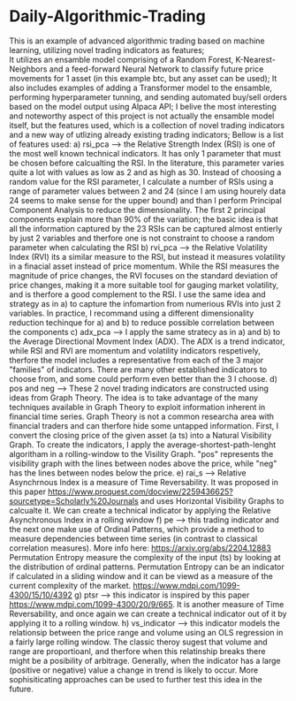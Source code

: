 # Daily-Algorithmic-Trading
This is an example of advanced algorithmic trading based on machine learning, utilizing novel trading indicators as features;  
It utilizes an ensamble model comprising of a Random Forest, K-Nearest-Neighbors and a feed-forward Neural Network to classify future price movements for 1 asset (in this example btc, but any asset can be used);
It also includes examples of adding a Transformer model to the ensamble, performing hyperparameter tunning, and sending automated buy/sell orders based on the model output using Alpaca API; 
I belive the most interesting and noteworthy aspect of this project is not actually the ensamble model itself, but the features used, which is a collection of novel trading indicators and a new way of utlizing already existing trading indicators;
Bellow is a list of features used:
a) rsi_pca --> the Relative Strength Index (RSI) is one of the most well known technical indicators. It has only 1 parameter that must be chosen before calcualting the RSI. In the literature, this parameter varies quite a lot with values as low as 2 and as high as 30. 
   Instead of choosing a random value for the RSI parameter, I calculate a number of RSIs using a range of parameter values between 2 and 24 (since I am using hourely data 24 seems to make sense for the upper bound) and than I perform Principal Component Analysis to reduce the dimensionality. 
   The first 2 principal components explain more than 90% of the variation; the basic idea is that all the information captured by the 23 RSIs can be captured almost entierly by just 2 variables and therfore one is not constraint to choose a random parameter when calculating the RSI
b) rvi_pca --> the Relative Volatility Index (RVI) its a similar measure to the RSI, but instead it measures volatility in a finacial asset instead of price momentum. While the RSI measures the magnitude of price changes, the RVI focuses on the standard deviation of price changes, making it a more suitable tool 
   for gauging market volatility, and is therfore a good complement to the RSI. I use the same idea and strategy as in a) to capture the infomartion from numerious RVIs into just 2 variables. In practice, I recommand using a different dimensionality reduction techinque for a) and b) to reduce possible correlation 
   between the components
c) adx_pca --> I apply the same stratecy as in a) and b) to the Average Directional Movment Index (ADX). The ADX is a trend indicator, while RSI and RVI are momentum and volatility indicators respetively, therfore the model includes a representative from each of the 3 major "families" of indicators. 
   There are many other established indicators to choose from, and some could perform even better than the 3 I choose. 
d) pos and neg --> These 2 novel trading indicators are constructed using ideas from Graph Theory. The idea is to take advantage of the many techniques available in Graph Theory to exploit information inherent in financial time series. Graph Theory is not a common researcha area with financial traders 
   and can therfore hide some untapped information. First, I convert the closing price of the given asset (a ts) into a Natural Visibility Graph. To create the indicators, I apply the average-shortest-path-lenght algoritham in a rolling-window to the Visility Graph. "pos" represents the visibility graph with the 
   lines between nodes above the price, while "neg" has the lines between nodes below the price. 
e) rai_s --> Relative Asynchrnous Index is a measure of Time Reversability. It was proposed in this paper https://www.proquest.com/docview/2259436625?sourcetype=Scholarly%20Journals and uses Horizontal Visibility Graphs to calcualte it. We can create a technical indicator by applying the Relative Asynchronous Index 
   in a rolling window
f) pe --> this trading indicator and the next one make use of Ordinal Patterns, which provide a method to measure dependencies between time series (in contrast to classical correlation measures). More info here: https://arxiv.org/abs/2204.12883 
   Permutation Entropy measure the complexity of the input (ts) by looking at the distribution of ordinal patterns. Permutation Entropy can be an indicator if calculated in a sliding window and it can be viewd as a  measure of the current complexity of the market. https://www.mdpi.com/1099-4300/15/10/4392
g) ptsr --> this indicator is inspired by this paper https://www.mdpi.com/1099-4300/20/9/665. It is another measure of Time Reversability, and once again we can create a technical indicator out of it by applying it to a rolling window. 
h) vs_indicator --> this indicator models the relationsip between the price range and volume using an OLS regression in a fairly large rolling window. The classic theroy sugest that volume and range are proportioanl, and therfore when this relatinship breaks there might be a posibility of arbitrage. 
   Generally, when the indicator has a large (positive or negative) value a change in trend is likely to occur. More sophisiticating approaches can be used to further test this idea in the future.   

